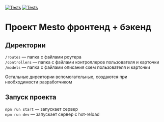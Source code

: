 [![Tests](https://github.com/avetkovskaya/express-mesto-gha/actions/workflows/tests-13-sprint.yml/badge.svg)](https://github.com/avetkovskaya/express-mesto-gha/actions/workflows/tests-13-sprint.yml) [![Tests](https://github.com/avetkovskaya/express-mesto-gha/actions/workflows/tests-14-sprint.yml/badge.svg)](https://github.com/avetkovskaya/express-mesto-gha/actions/workflows/tests-14-sprint.yml)
# Проект Mesto фронтенд + бэкенд


## Директории


`/routes` — папка с файлами роутера  
`/controllers` — папка с файлами контроллеров пользователя и карточки   
`/models` — папка с файлами описания схем пользователя и карточки  
  
Остальные директории вспомогательные, создаются при необходимости разработчиком

## Запуск проекта

`npm run start` — запускает сервер   
`npm run dev` — запускает сервер с hot-reload
